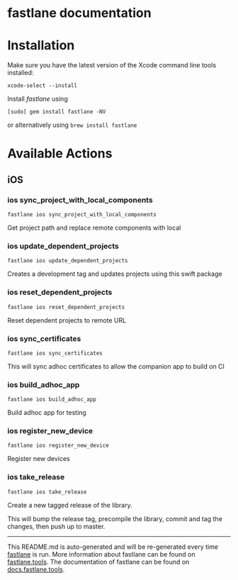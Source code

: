 fastlane documentation
================
# Installation

Make sure you have the latest version of the Xcode command line tools installed:

```
xcode-select --install
```

Install _fastlane_ using
```
[sudo] gem install fastlane -NV
```
or alternatively using `brew install fastlane`

# Available Actions
## iOS
### ios sync_project_with_local_components
```
fastlane ios sync_project_with_local_components
```
Get project path and replace remote components with local
### ios update_dependent_projects
```
fastlane ios update_dependent_projects
```
Creates a development tag and updates projects using this swift package
### ios reset_dependent_projects
```
fastlane ios reset_dependent_projects
```
Reset dependent projects to remote URL
### ios sync_certificates
```
fastlane ios sync_certificates
```
This will sync adhoc certificates to allow the companion app to build on CI
### ios build_adhoc_app
```
fastlane ios build_adhoc_app
```
Build adhoc app for testing
### ios register_new_device
```
fastlane ios register_new_device
```
Register new devices
### ios take_release
```
fastlane ios take_release
```
Create a new tagged release of the library.

This will bump the release tag, precompile the library, commit and tag the changes, then push up to master.

----

This README.md is auto-generated and will be re-generated every time [fastlane](https://fastlane.tools) is run.
More information about fastlane can be found on [fastlane.tools](https://fastlane.tools).
The documentation of fastlane can be found on [docs.fastlane.tools](https://docs.fastlane.tools).
